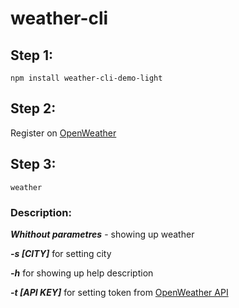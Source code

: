 # weather-cli

## Step 1:
`npm install weather-cli-demo-light`

## Step 2:
Register on [OpenWeather](https://openweathermap.org/)

## Step 3:
`weather`

### Description:

***Whithout parametres*** - showing up weather
 
***-s [CITY]*** for setting city

***-h*** for showing up help description

***-t [API KEY]*** for setting token from [OpenWeather API](https://openweathermap.org/api)

